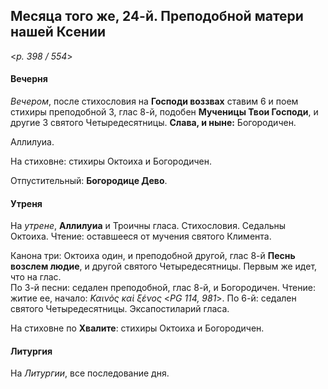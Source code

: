 
## Месяца того же, 24-й. Преподобной матери нашей Ксении  

<*p. 398 / 554*>

#### Вечерня

*Вечером*, после стихословия на **Господи воззвах** ставим 6 и поем стихиры преподобной 3, глас 8-й, 
подобен **Мученицы Твои Господи**, и другие 3 святого Четыредесятницы. **Слава, и ныне:** Богородичен.   

Аллилуиа. 

На стиховне: стихиры Октоиха и Богородичен.  

Отпустительный: **Богородице Дево**. 

#### Утреня

На *утрене*, **Аллилуиа** и Троичны гласа. Стихословия. Седальны Октоиха.
Чтение: оставшееся от мучения святого Климента. 

Канона три: Октоиха один, и преподобной другой, глас 8-й **Песнь возслем людие**, и другой святого 
Четыредесятницы. Первым же идет, что на глас.    
По 3-й песни: седален преподобной, глас 8-й, и Богородичен. Чтение: житие ее, 
начало: *Καινὸς καὶ ξένος* <*PG 114, 981*>. 
По 6-й: седален святого Четыредесятницы.
Эксапостиларий гласа. 

На стиховне по **Хвалите**: стихиры Октоиха и Богородичен. 

#### Литургия

На *Литургии*, все последование дня. 
